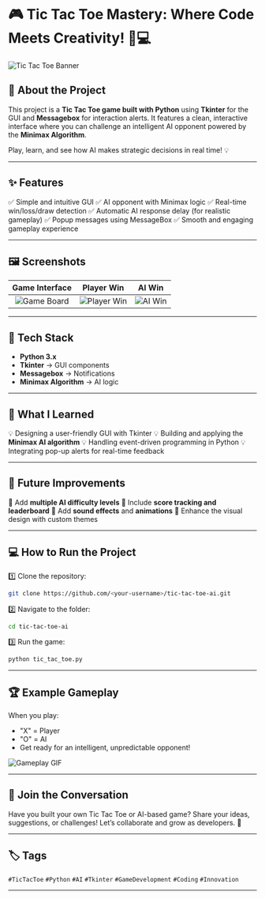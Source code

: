 
# 🎮 Tic Tac Toe Mastery: Where Code Meets Creativity! 🤖💻

![Tic Tac Toe Banner](https://github.com/user-attachments/assets/tictactoe_banner.png)

## 🧠 About the Project

This project is a **Tic Tac Toe game built with Python** using **Tkinter** for the GUI and **Messagebox** for interaction alerts. It features a clean, interactive interface where you can challenge an intelligent AI opponent powered by the **Minimax Algorithm**.

Play, learn, and see how AI makes strategic decisions in real time! 💡

---

## ✨ Features

✅ Simple and intuitive GUI
✅ AI opponent with Minimax logic
✅ Real-time win/loss/draw detection
✅ Automatic AI response delay (for realistic gameplay)
✅ Popup messages using MessageBox
✅ Smooth and engaging gameplay experience

---

## 🖼️ Screenshots

|                                 Game Interface                                |                                Player Win                                |                              AI Win                              |
| :---------------------------------------------------------------------------: | :----------------------------------------------------------------------: | :--------------------------------------------------------------: |
| ![Game Board](https://github.com/user-attachments/assets/tictactoe_board.png) | ![Player Win](https://github.com/user-attachments/assets/player_win.png) | ![AI Win](https://github.com/user-attachments/assets/ai_win.png) |

---

## 🧩 Tech Stack

* **Python 3.x**
* **Tkinter** → GUI components
* **Messagebox** → Notifications
* **Minimax Algorithm** → AI logic

---

## 🧠 What I Learned

💡 Designing a user-friendly GUI with Tkinter
💡 Building and applying the **Minimax AI algorithm**
💡 Handling event-driven programming in Python
💡 Integrating pop-up alerts for real-time feedback

---

## 🚀 Future Improvements

🔹 Add **multiple AI difficulty levels**
🔹 Include **score tracking and leaderboard**
🔹 Add **sound effects** and **animations**
🔹 Enhance the visual design with custom themes

---

## 💻 How to Run the Project

1️⃣ Clone the repository:

```bash
git clone https://github.com/<your-username>/tic-tac-toe-ai.git
```

2️⃣ Navigate to the folder:

```bash
cd tic-tac-toe-ai
```

3️⃣ Run the game:

```bash
python tic_tac_toe.py
```

---

## 🏆 Example Gameplay

When you play:

* "X" = Player
* "O" = AI
* Get ready for an intelligent, unpredictable opponent!

![Gameplay GIF](https://github.com/user-attachments/assets/tictactoe_gameplay.gif)

---

## 🤝 Join the Conversation

Have you built your own Tic Tac Toe or AI-based game?
Share your ideas, suggestions, or challenges! Let’s collaborate and grow as developers. 💬

---

## 🏷️ Tags

`#TicTacToe` `#Python` `#AI` `#Tkinter` `#GameDevelopment` `#Coding` `#Innovation`

---



